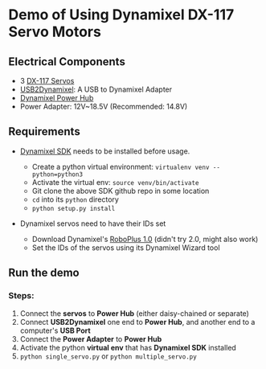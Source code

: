 # Demo of Using Dynamixel DX-117 Servo Motors

## Electrical Components
* 3 [DX-117 Servos][DX117 e-Manual]
* [USB2Dynamixel][USB2Dynamixel e-Manual]: A USB to Dynamixel Adapter
* [Dynamixel Power Hub][Power Hub Product Page]
* Power Adapter: 12V~18.5V (Recommended: 14.8V)

## Requirements
* [Dynamixel SDK][SDK Link] needs to be installed before usage.
    * Create a python virtual environment: `virtualenv venv --python=python3`
    * Activate the virtual env: `source venv/bin/activate`
    * Git clone the above SDK github repo in some location
    * `cd` into its `python` directory
    * `python setup.py install`

* Dynamixel servos need to have their IDs set
    * Download Dynamixel's [RoboPlus 1.0][RoboPlus Link] (didn't try 2.0, might also work)
    * Set the IDs of the servos using its Dynamixel Wizard tool

## Run the demo
### Steps:
1. Connect the **servos** to **Power Hub** (either daisy-chained or separate)
2. Connect **USB2Dynamixel** one end to **Power Hub**, and another end to a computer's **USB Port**
3. Connect the **Power Adapter** to **Power Hub**
4. Activate the python **virtual env** that has **Dynamixel SDK** installed
5. `python single_servo.py` or `python multiple_servo.py`

[//]: # (Links referenced in the document are below)
[DX117 e-Manual]: http://support.robotis.com/en/product/actuator/dynamixel/dx_series/dx-117.htm
[USB2Dynamixel e-Manual]: http://support.robotis.com/en/product/auxdevice/interface/usb2dxl_manual.htm
[Power Hub Product Page]: https://www.trossenrobotics.com/6-port-rx-power-hub
[SDK Link]: https://github.com/ROBOTIS-GIT/DynamixelSDK
[RoboPlus Link]: http://www.robotis.us/roboplus1/